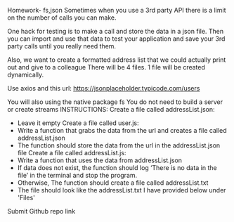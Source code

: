 Homework- fs,json
Sometimes when you use a 3rd party API there is a limit on the number of calls you can make.

One hack for testing is to make a call and store the data in a json file. Then you can import and use that data to test your application and save your 3rd party calls until you really need them.

Also, we want to create a formatted address list that we could actually print out and give to a colleague
There will be 4 files. 1 file will be created dynamically.

Use axios and this url: https://jsonplaceholder.typicode.com/users

You will also using the native package fs
You do not need to build a server or create streams
INSTRUCTIONS:
Create a file called addressList.json:
- Leave it empty
Create a file called user.js:
- Write a function that grabs the data from the url and creates a file called addressList.json
- The function should store the data from the url in the addressList.json file
Create a file called addressList.js:
- Write a function that uses the data from addressList.json
- If data does not exist, the function should log ‘There is no data in the file’ in the terminal and stop the program.
- Otherwise, The function should create a file called addressList.txt
- The file should look like the addressList.txt I have provided below under 'Files'

Submit Github repo link